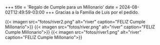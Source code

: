 +++
title = 'Regalo de Cumple para un Millonario'
date = 2024-08-02T12:49:59-03:00
+++
Gracias a la Familia de Luis por el pedido.

{{< imagen src="fotos/river2.png" alt="river" caption="FELIZ Cumple Millonario">}}
{{< imagen src="fotos/river.png" alt="river" caption="FELIZ Cumple Millonario">}}
{{< imagen src="fotos/river1.png" alt="river" caption="FELIZ Cumple Millonario">}}

